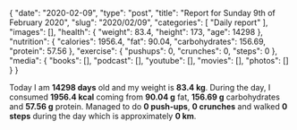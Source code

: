 {
    "date": "2020-02-09",
    "type": "post",
    "title": "Report for Sunday 9th of February 2020",
    "slug": "2020\/02\/09",
    "categories": [
        "Daily report"
    ],
    "images": [],
    "health": {
        "weight": 83.4,
        "height": 173,
        "age": 14298
    },
    "nutrition": {
        "calories": 1956.4,
        "fat": 90.04,
        "carbohydrates": 156.69,
        "protein": 57.56
    },
    "exercise": {
        "pushups": 0,
        "crunches": 0,
        "steps": 0
    },
    "media": {
        "books": [],
        "podcast": [],
        "youtube": [],
        "movies": [],
        "photos": []
    }
}

Today I am <strong>14298 days</strong> old and my weight is <strong>83.4 kg</strong>. During the day, I consumed <strong>1956.4 kcal</strong> coming from <strong>90.04 g</strong> fat, <strong>156.69 g</strong> carbohydrates and <strong>57.56 g</strong> protein. Managed to do <strong>0 push-ups</strong>, <strong>0 crunches</strong> and walked <strong>0 steps</strong> during the day which is approximately <strong>0 km</strong>.